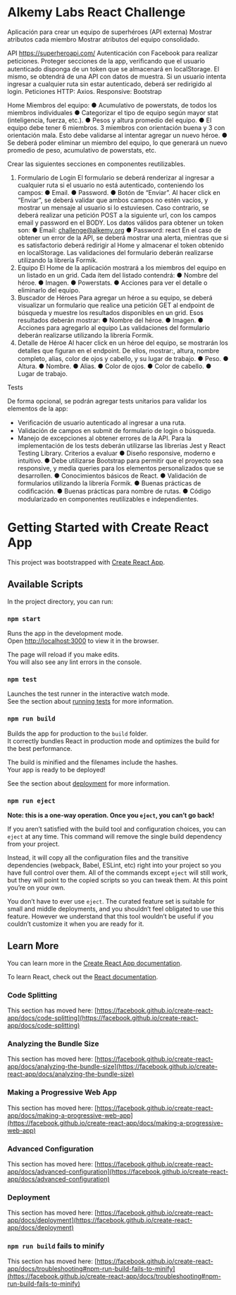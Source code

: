 <h1> Alkemy Labs React Challenge</h1>

Aplicación para crear un equipo de superhéroes (API externa)
Mostrar atributos cada miembro
Mostrar atributos del equipo consolidado.

API https://superheroapi.com/ 
Autenticación con Facebook para realizar peticiones.
Proteger secciones de la app, veriﬁcando que el usuario autenticado disponga de un token que se almacenará en localStorage. El mismo, se obtendrá de una API con datos de muestra. 
Si un usuario intenta ingresar a cualquier ruta sin estar autenticado, deberá ser redirigido al login.
Peticiones HTTP: Axios.
Responsive: Bootstrap

Home
Miembros del equipo:
● Acumulativo de powerstats, de todos los miembros individuales
● Categorizar el tipo de equipo según mayor stat (inteligencia, fuerza, etc.).
● Pesos y altura promedio del equipo.
● El equipo debe tener 6 miembros.  3 miembros con orientación buena y 3 con orientación mala. Esto debe validarse al intentar agregar un nuevo héroe.
● Se deberá poder eliminar un miembro del equipo, lo que generará un nuevo promedio de peso, acumulativo de powerstats, etc.

Crear las siguientes secciones en componentes reutilizables.
1. Formulario de Login
El formulario se deberá renderizar al ingresar a cualquier ruta si el usuario no está autenticado,
conteniendo los campos:
● Email.
● Password.
● Botón de “Enviar”.
Al hacer click en “Enviar”, se deberá validar que ambos campos no estén vacíos, y mostrar un mensaje
al usuario si lo estuviesen. Caso contrario, se deberá realizar una petición POST a la siguiente url, con
los campos email y password en el BODY.
Los datos válidos para obtener un token son:
● Email: challenge@alkemy.org
● Password: react
En el caso de obtener un error de la API, se deberá mostrar una alerta, mientras que si es satisfactorio
deberá redirigir al Home y almacenar el token obtenido en localStorage.
Las validaciones del formulario deberán realizarse utilizando la librería Formik.
2. Equipo
El Home de la aplicación mostrará a los miembros del equipo en un listado en un grid. Cada ítem del
listado contendrá:
● Nombre del héroe.
● Imagen.
● Powerstats.
● Acciones para ver el detalle o eliminarlo del equipo.
3. Buscador de Héroes
Para agregar un héroe a su equipo, se deberá visualizar un formulario que realice una petición GET al
endpoint de búsqueda y muestre los resultados disponibles en un grid. Esos resultados deberán
mostrar:
● Nombre del héroe.
● Imagen.
● Acciones para agregarlo al equipo
Las validaciones del formulario deberán realizarse utilizando la librería Formik.
4. Detalle de Héroe
Al hacer click en un héroe del equipo, se mostrarán los detalles que ﬁguran en el endpoint. De ellos,
mostrar:, altura, nombre completo, alias, color de ojos y cabello, y su lugar de trabajo.
● Peso.
● Altura.
● Nombre.
● Alias.
● Color de ojos.
● Color de cabello.
● Lugar de trabajo.

Tests

De forma opcional, se podrán agregar tests unitarios para validar los elementos de la app:
- Veriﬁcación de usuario autenticado al ingresar a una ruta.
- Validación de campos en submit de formulario de login o búsqueda.
- Manejo de excepciones al obtener errores de la API.
Para la implementación de los tests deberán utilizarse las librerías Jest y React Testing Library.
Criterios a evaluar
● Diseño responsive, moderno e intuitivo.
● Debe utilizarse Bootstrap para permitir que el proyecto sea responsive, y media queries
para los elementos personalizados que se desarrollen.
● Conocimientos básicos de React.
● Validación de formularios utilizando la librería Formik.
● Buenas prácticas de codiﬁcación.
● Buenas prácticas para nombre de rutas.
● Código modularizado en componentes reutilizables e independientes.

# Getting Started with Create React App

This project was bootstrapped with [Create React App](https://github.com/facebook/create-react-app).

## Available Scripts

In the project directory, you can run:

### `npm start`

Runs the app in the development mode.\
Open [http://localhost:3000](http://localhost:3000) to view it in the browser.

The page will reload if you make edits.\
You will also see any lint errors in the console.

### `npm test`

Launches the test runner in the interactive watch mode.\
See the section about [running tests](https://facebook.github.io/create-react-app/docs/running-tests) for more information.

### `npm run build`

Builds the app for production to the `build` folder.\
It correctly bundles React in production mode and optimizes the build for the best performance.

The build is minified and the filenames include the hashes.\
Your app is ready to be deployed!

See the section about [deployment](https://facebook.github.io/create-react-app/docs/deployment) for more information.

### `npm run eject`

**Note: this is a one-way operation. Once you `eject`, you can’t go back!**

If you aren’t satisfied with the build tool and configuration choices, you can `eject` at any time. This command will remove the single build dependency from your project.

Instead, it will copy all the configuration files and the transitive dependencies (webpack, Babel, ESLint, etc) right into your project so you have full control over them. All of the commands except `eject` will still work, but they will point to the copied scripts so you can tweak them. At this point you’re on your own.

You don’t have to ever use `eject`. The curated feature set is suitable for small and middle deployments, and you shouldn’t feel obligated to use this feature. However we understand that this tool wouldn’t be useful if you couldn’t customize it when you are ready for it.

## Learn More

You can learn more in the [Create React App documentation](https://facebook.github.io/create-react-app/docs/getting-started).

To learn React, check out the [React documentation](https://reactjs.org/).

### Code Splitting

This section has moved here: [https://facebook.github.io/create-react-app/docs/code-splitting](https://facebook.github.io/create-react-app/docs/code-splitting)

### Analyzing the Bundle Size

This section has moved here: [https://facebook.github.io/create-react-app/docs/analyzing-the-bundle-size](https://facebook.github.io/create-react-app/docs/analyzing-the-bundle-size)

### Making a Progressive Web App

This section has moved here: [https://facebook.github.io/create-react-app/docs/making-a-progressive-web-app](https://facebook.github.io/create-react-app/docs/making-a-progressive-web-app)

### Advanced Configuration

This section has moved here: [https://facebook.github.io/create-react-app/docs/advanced-configuration](https://facebook.github.io/create-react-app/docs/advanced-configuration)

### Deployment

This section has moved here: [https://facebook.github.io/create-react-app/docs/deployment](https://facebook.github.io/create-react-app/docs/deployment)

### `npm run build` fails to minify

This section has moved here: [https://facebook.github.io/create-react-app/docs/troubleshooting#npm-run-build-fails-to-minify](https://facebook.github.io/create-react-app/docs/troubleshooting#npm-run-build-fails-to-minify)

